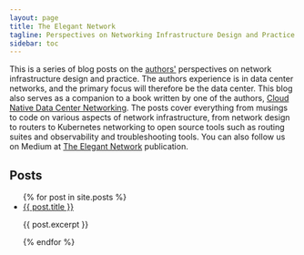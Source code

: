 ```yaml
---
layout: page
title: The Elegant Network
tagline: Perspectives on Networking Infrastructure Design and Practice
sidebar: toc
---
```

This is a series of blog posts on the [authors'](pages/about/index.html) perspectives on network infrastructure design and practice. The authors experience is in data center networks, and the primary focus will therefore be the data center. This blog also serves as a companion to a book written by one of the authors, [Cloud Native Data Center Networking](https://www.amazon.com/Cloud-Native-Data-Center-Networking/dp/1492045608/). The posts cover everything from musings to code on various aspects of network infrastructure, from network design to routers to Kubernetes networking to open source tools such as routing suites and observability and troubleshooting tools. You can also follow us on Medium at [The Elegant Network](https://medium.com/the-elegant-network) publication.

## Posts

<ul>
  {% for post in site.posts %}
    <li>
      <a href="{{ post.url }}">{{ post.title }}</a>
      <p>
      {{ post.excerpt }}
      </p>
    </li>
  {% endfor %}
</ul>
